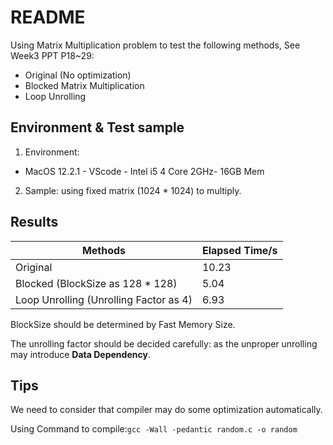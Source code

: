 # README

Using Matrix Multiplication problem to test the following methods, See Week3 PPT P18~29:

- Original (No optimization)
- Blocked Matrix Multiplication
- Loop Unrolling

## Environment & Test sample

1. Environment: 

- MacOS 12.2.1 - VScode - Intel i5 4 Core 2GHz- 16GB Mem

2. Sample: using fixed matrix (1024 * 1024) to multiply.

## Results

| Methods                                | Elapsed Time/s |
| -------------------------------------- | -------------- |
| Original                               | 10.23          |
| Blocked (BlockSize as 128 * 128)       | 5.04           |
| Loop Unrolling (Unrolling Factor as 4) | 6.93           |

BlockSize should be determined by Fast Memory Size.

The unrolling factor should be decided carefully: as the unproper unrolling may introduce **Data Dependency**.

## Tips

We need to consider that compiler may do some optimization automatically. 

Using Command to compile:`gcc -Wall -pedantic random.c -o random`

